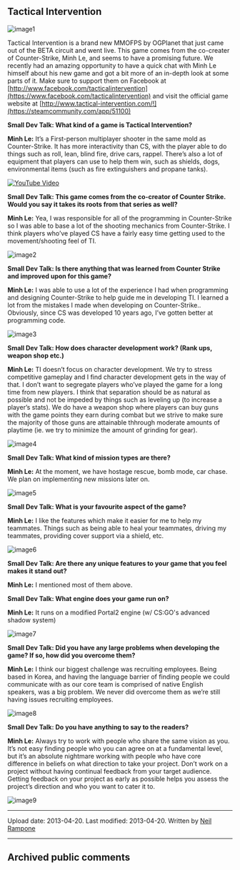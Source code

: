 ## Tactical Intervention

![image1](src\articleArchive\authorNeilRampone\2013-04-20_TacticalIntervention\image1.jpg)

Tactical Intervention is a brand new MMOFPS by OGPlanet that just came out of the BETA circuit and went live. This game comes from the co-creater of Counter-Strike, Minh Le, and seems to have a promising future. We recently had an amazing opportunity to have a quick chat with Minh Le himself about his new game and got a bit more of an in-depth look at some parts of it. Make sure to support them on Facebook at [http://www.facebook.com/tacticalintervention](https://www.facebook.com/tacticalintervention) and visit the official game website at [http://www.tactical-intervention.com/!](https://steamcommunity.com/app/51100)

**Small Dev Talk: What kind of a game is Tactical Intervention?**

**Minh Le:** It’s a First-person multiplayer shooter in the same mold as Counter-Strike. It has more interactivity than CS, with the player able to do things such as roll, lean, blind fire, drive cars, rappel. There’s also a lot of equipment that players can use to help them win, such as shields, dogs, environmental items (such as fire extinguishers and propane tanks).

[![YouTube Video](https://img.youtube.com/vi/T18I2Xr7HH8/0.jpg)](https://www.youtube.com/watch?v=T18I2Xr7HH8)

**Small Dev Talk: This game comes from the co-creator of Counter Strike. Would you say it takes its roots from that series as well?**

**Minh Le:** Yea, I was responsible for all of the programming in Counter-Strike so I was able to base a lot of the shooting mechanics from Counter-Strike. I think players who’ve played CS have a fairly easy time getting used to the movement/shooting feel of TI.

![image2](src\articleArchive\authorNeilRampone\2013-04-20_TacticalIntervention\image2.jpg)

**Small Dev Talk: Is there anything that was learned from Counter Strike and improved upon for this game?**

**Minh Le:** I was able to use a lot of the experience I had when programming and designing Counter-Strike to help guide me in developing TI. I learned a lot from the mistakes I made when developing on Counter-Strike.. Obviously, since CS was developed 10 years ago, I’ve gotten better at programming code.

![image3](src\articleArchive\authorNeilRampone\2013-04-20_TacticalIntervention\image3.jpg)

**Small Dev Talk: How does character development work? (Rank ups, weapon shop etc.)**

**Minh Le:** TI doesn’t focus on character development. We try to stress competitive gameplay and I find character development gets in the way of that. I don’t want to segregate players who’ve played the game for a long time from new players. I think that separation should be as natural as possible and not be impeded by things such as leveling up (to increase a player’s stats). We do have a weapon shop where players can buy guns with the game points they earn during combat but we strive to make sure the majority of those guns are attainable thhrough moderate amounts of playtime (ie. we try to minimize the amount of grinding for gear).

![image4](src\articleArchive\authorNeilRampone\2013-04-20_TacticalIntervention\image4.jpg)

**Small Dev Talk: What kind of mission types are there?**

**Minh Le:** At the moment, we have hostage rescue, bomb mode, car chase. We plan on implementing new missions later on.

![image5](src\articleArchive\authorNeilRampone\2013-04-20_TacticalIntervention\image5.jpg)

**Small Dev Talk: What is your favourite aspect of the game?**

**Minh Le:** I like the features which make it easier for me to help my teammates. Things such as being able to heal your teammates, driving my teammates, providing cover support via a shield, etc.

![image6](src\articleArchive\authorNeilRampone\2013-04-20_TacticalIntervention\image6.jpg)

**Small Dev Talk: Are there any unique features to your game that you feel makes it stand out?**

**Minh Le:** I mentioned most of them above.

**Small Dev Talk: What engine does your game run on?**

**Minh Le:** It runs on a modified Portal2 engine (w/ CS:GO's advanced shadow system)

![image7](src\articleArchive\authorNeilRampone\2013-04-20_TacticalIntervention\image7.jpg)

**Small Dev Talk: Did you have any large problems when developing the game? If so, how did you overcome them?**

**Minh Le:** I think our biggest challenge was recruiting employees. Being based in Korea, and having the language barrier of finding people we could communicate with as our core team is comprised of native English speakers, was a big problem.
We never did overcome them as we’re still having issues recruiting employees.

![image8](src\articleArchive\authorNeilRampone\2013-04-20_TacticalIntervention\image8.jpg)

**Small Dev Talk: Do you have anything to say to the readers?**

**Minh Le:** Always try to work with people who share the same vision as you. It’s not easy finding people who you can agree on at a fundamental level, but it’s an absolute nightmare working with people who have core difference in beliefs on what direction to take your project.
Don’t work on a project without having continual feedback from your target audience. Getting feedback on your project as early as possible helps you assess the project’s direction and who you want to cater it to.

![image9](src\articleArchive\authorNeilRampone\2013-04-20_TacticalIntervention\image9.jpg)

---

Upload date: 2013-04-20. Last modified: 2013-04-20. Written by [Neil Rampone](https://twitter.com/BaphometGMG)

---

## Archived public comments
